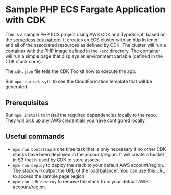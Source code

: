 # Sample PHP ECS Fargate Application with CDK

This is a sample PHP ECS project using AWS CDK and TypeScript, based on the [serverless cdk pattern](https://github.com/aws-samples/serverless-patterns/tree/main/fargate-cdk/cdk). It creates an ECS cluster with an http listener and all of the associated resources as defined by CDK. The cluster will run a container with the PHP image defined in the `/src` directory.  The container will run a simple page that displays an environment variable (defined in the CDK stack code).

The `cdk.json` file tells the CDK Toolkit how to execute the app.

Run `npm run cdk syth` to see the CloudFormation template that will be generated.

## Prerequisites

Run `npm install` to install the required dependencies locally to the repo. They will pick up any AWS credentials you have configured locally.

## Useful commands

* `npm run bootstrap` a one time task that is only necessary if no other CDK stacks have been deployed in the account/region.  It will create a bucket in S3 that is used by CDK to store assets.
* `npm run deploy` to deploy the stack to your default AWS account/region.  The stack will output the URL of the load balancer.  You can use this URL to access the sample page.region
* `npm run cdk destroy` to remove the stack from your default AWS account/region.
